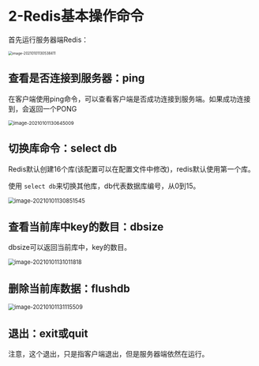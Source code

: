 # 2-Redis基本操作命令



首先运行服务器端Redis：

<img src="https://crayon-1302863897.cos.ap-beijing.myqcloud.com/image/image-20210101130538411.png" alt="image-20210101130538411" style="zoom: 50%;" />





## 查看是否连接到服务器：ping

在客户端使用ping命令，可以查看客户端是否成功连接到服务端。如果成功连接到，会返回一个PONG

<img src="https://crayon-1302863897.cos.ap-beijing.myqcloud.com/image/image-20210101130645009.png" alt="image-20210101130645009" style="zoom:67%;" />



## 切换库命令：select db

Redis默认创建16个库(该配置可以在配置文件中修改)，redis默认使用第一个库。

使用 `select db`来切换其他库，db代表数据库编号，从0到15。

<img src="https://crayon-1302863897.cos.ap-beijing.myqcloud.com/image/image-20210101130851545.png" alt="image-20210101130851545" style="zoom:80%;" />



## 查看当前库中key的数目：dbsize

dbsize可以返回当前库中，key的数目。

<img src="https://crayon-1302863897.cos.ap-beijing.myqcloud.com/image/image-20210101131011818.png" alt="image-20210101131011818" style="zoom:80%;" />





## 删除当前库数据：flushdb

<img src="https://crayon-1302863897.cos.ap-beijing.myqcloud.com/image/image-20210101131115509.png" alt="image-20210101131115509" style="zoom:80%;" />



## 退出：exit或quit

注意，这个退出，只是指客户端退出，但是服务器端依然在运行。